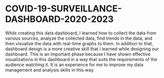 # COVID-19-SURVEILLANCE-DASHBOARD-2020-2023
While creating this data dashboard, I learned how to collect the data from various sources, analyze the collected data, find trends in the data, and then visualize the data with real-time graphs to them. In addition to that, dashboard design is a more creative skill that i learned while designing our dashboard. This is an important phase because I have shown effective visualizations in this dashboard in a way that suits the requirements of the audience watching it. It is an experience for me to improve my data management and analysis skills in this way.
